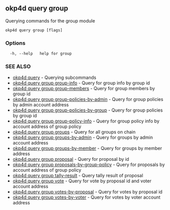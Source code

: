 ## okp4d query group

Querying commands for the group module

```
okp4d query group [flags]
```

### Options

```
  -h, --help   help for group
```

### SEE ALSO

* [okp4d query](okp4d_query.md)	 - Querying subcommands
* [okp4d query group group-info](okp4d_query_group_group-info.md)	 - Query for group info by group id
* [okp4d query group group-members](okp4d_query_group_group-members.md)	 - Query for group members by group id
* [okp4d query group group-policies-by-admin](okp4d_query_group_group-policies-by-admin.md)	 - Query for group policies by admin account address
* [okp4d query group group-policies-by-group](okp4d_query_group_group-policies-by-group.md)	 - Query for group policies by group id
* [okp4d query group group-policy-info](okp4d_query_group_group-policy-info.md)	 - Query for group policy info by account address of group policy
* [okp4d query group groups](okp4d_query_group_groups.md)	 - Query for all groups on chain
* [okp4d query group groups-by-admin](okp4d_query_group_groups-by-admin.md)	 - Query for groups by admin account address
* [okp4d query group groups-by-member](okp4d_query_group_groups-by-member.md)	 - Query for groups by member address
* [okp4d query group proposal](okp4d_query_group_proposal.md)	 - Query for proposal by id
* [okp4d query group proposals-by-group-policy](okp4d_query_group_proposals-by-group-policy.md)	 - Query for proposals by account address of group policy
* [okp4d query group tally-result](okp4d_query_group_tally-result.md)	 - Query tally result of proposal
* [okp4d query group vote](okp4d_query_group_vote.md)	 - Query for vote by proposal id and voter account address
* [okp4d query group votes-by-proposal](okp4d_query_group_votes-by-proposal.md)	 - Query for votes by proposal id
* [okp4d query group votes-by-voter](okp4d_query_group_votes-by-voter.md)	 - Query for votes by voter account address
